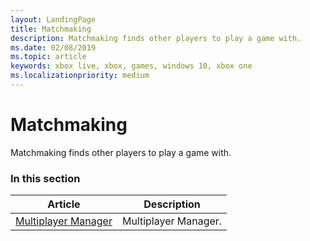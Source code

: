 ```yaml
---
layout: LandingPage
title: Matchmaking
description: Matchmaking finds other players to play a game with.
ms.date: 02/08/2019
ms.topic: article
keywords: xbox live, xbox, games, windows 10, xbox one
ms.localizationpriority: medium
---
```

# Matchmaking

Matchmaking finds other players to play a game with.


### In this section

| Article | Description |
|---------|-------------|
| [Multiplayer Manager](manager/multiplayer-manager_nav.md) | Multiplayer Manager. |
